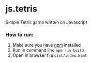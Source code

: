 # js.tetris
Simple Tetris game written on Javascript

### How to run:
1. Make sure you have [npm](https://www.npmjs.com/) installed
2. Run in command line `npm run build`
3. Open in browser file `dist/index.html`
